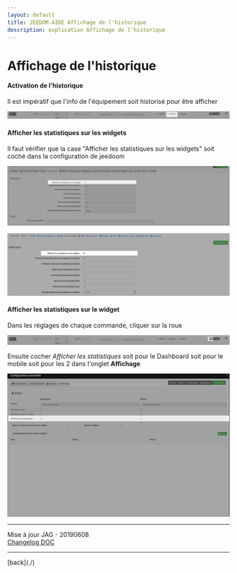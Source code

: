```yaml
---
layout: default
title: JEEDOM-AIDE Affichage de l'historique
description: explication Affichage de l'historique
---
```


# Affichage de l'historique 

<h4 id="Error">Activation de l'historique</h4>
Il est impératif que l'info de l'équipement soit historisé pour être afficher
<p><img src="Img/Image-Stats-Activation.png" alt="Error" /></p>

<h4 id="Error">Afficher les statistiques sur les widgets</h4>
Il faut vérifier que la case "Afficher les statistiques sur les widgets" soit coché dans la configuration de jeedoom
<p><img src="Img/Image-Stats-Activation-V4.png" alt="Config V4" /></p>
<p><img src="Img/Image-Stats-Activation-V3.3.png" alt="Config V3" /></p>

<h4 id="Error">Afficher les statistiques sur le widget</h4>
Dans les réglages de chaque commande, cliquer sur la roue
<p><img src="Img/Image-Stats-Acces.png" alt="Acces config" /></p>
Ensuite cocher <i>Afficher les statistiques</i> soit pour le Dashboard soit pour le mobile soit pour les 2 dans l'onglet <b>Affichage</b>
<p><img src="Img/Image-Stats-Cocher.png" alt="Cocher" /></p>
<hr />
<dl>
    <dt>Mise à jour JAG - 20190608<br/>
    <a href="https://github.com/JEALG/JEEDOM-Widget_JAG-doc/commits/master">Changelog DOC</a></dt>
</dl>
<hr />
[back](./)